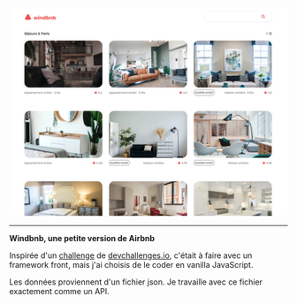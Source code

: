 <a href = "https://yousoumar.github.io/js-windbnb"><img src = "images/screenshot.png"></img></a>


---

**Windbnb, une petite version de Airbnb**

Inspirée d'un <a href ="https://devchallenges.io/challenges/3JFYedSOZqAxYuOCNmYD">challenge</a> de <a href="http://devchallenges.io">devchallenges.io</a>, c'était à faire avec un framework front, mais j'ai choisis de le coder en vanilla JavaScript.

Les données proviennent d'un fichier json. Je travaille avec ce fichier exactement comme un API.


  

